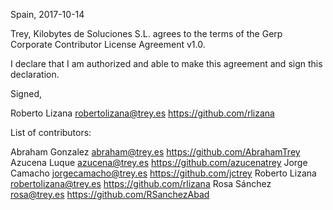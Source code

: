 Spain, 2017-10-14

Trey, Kilobytes de Soluciones S.L. agrees to the terms of the Gerp Corporate Contributor License
Agreement v1.0.

I declare that I am authorized and able to make this agreement and sign this
declaration.

Signed,

Roberto Lizana robertolizana@trey.es https://github.com/rlizana

List of contributors:

Abraham Gonzalez abraham@trey.es https://github.com/AbrahamTrey
Azucena Luque azucena@trey.es https://github.com/azucenatrey
Jorge Camacho jorgecamacho@trey.es https://github.com/jctrey
Roberto Lizana robertolizana@trey.es https://github.com/rlizana
Rosa Sánchez rosa@trey.es https://github.com/RSanchezAbad
